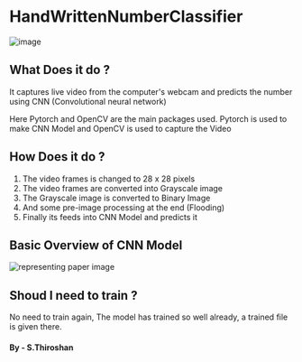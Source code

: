 # HandWrittenNumberClassifier

![image](https://github.com/sthiro/HandWrittenNumberClassifier/assets/49124307/57d3de63-4d6d-4b0c-9555-42dd7036f5cf)

<h2> What Does it do ?</h2>
<p>It captures live video from the computer's webcam and predicts the number using CNN (Convolutional neural network)</p>
<p>Here Pytorch and OpenCV are the main packages used. Pytorch is used to make CNN Model and OpenCV is used to capture the Video</p>

<h2>How Does it do ?</h2>
<ol><li> The video frames is changed to 28 x 28 pixels</li>
    <li> The video frames are converted into  Grayscale image</li>
    <li>The Grayscale image is converted to Binary Image</li>
    <li>And some pre-image processing at the end (Flooding)</li>
    <li>Finally its feeds into CNN Model and predicts it</li>
</ol>

<h2> Basic Overview of CNN Model</h2>

![representing paper image](https://github.com/sthiro/HandWrittenNumberClassifier/assets/49124307/778dda8b-c1cf-4c58-a7ab-2e6b4f3aebb1)

<h2>Shoud I need to train ?</h2>
<p>No need to train again, The model has trained so well already, a trained file is given there.</p>

<h4> By - S.Thiroshan</h4>
